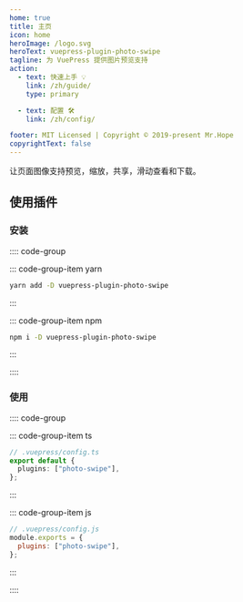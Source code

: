 ```yaml
---
home: true
title: 主页
icon: home
heroImage: /logo.svg
heroText: vuepress-plugin-photo-swipe
tagline: 为 VuePress 提供图片预览支持
action:
  - text: 快速上手 💡
    link: /zh/guide/
    type: primary

  - text: 配置 🛠
    link: /zh/config/

footer: MIT Licensed | Copyright © 2019-present Mr.Hope
copyrightText: false
---
```


让页面图像支持预览，缩放，共享，滑动查看和下载。

## 使用插件

### 安装

:::: code-group

::: code-group-item yarn

```bash
yarn add -D vuepress-plugin-photo-swipe
```

:::

::: code-group-item npm

```bash
npm i -D vuepress-plugin-photo-swipe
```

:::

::::

### 使用

:::: code-group

::: code-group-item ts

```ts
// .vuepress/config.ts
export default {
  plugins: ["photo-swipe"],
};
```

:::

::: code-group-item js

```js
// .vuepress/config.js
module.exports = {
  plugins: ["photo-swipe"],
};
```

:::

::::
